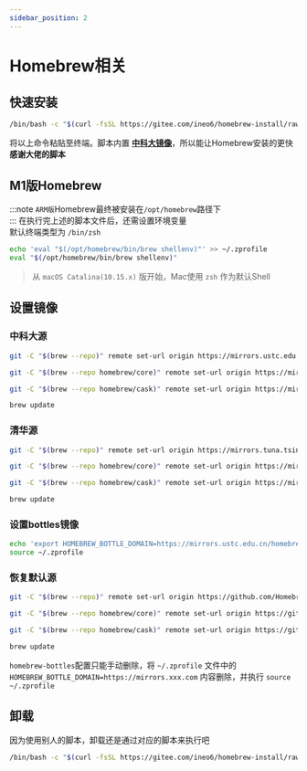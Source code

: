 ```yaml
---
sidebar_position: 2
---
```


# Homebrew相关  

## 快速安装
```bash
/bin/bash -c "$(curl -fsSL https://gitee.com/ineo6/homebrew-install/raw/master/install.sh)"
```
将以上命令粘贴至终端。脚本内置 **[中科大镜像](https://mirrors.ustc.edu.cn/help/brew.git.html)**，所以能让Homebrew安装的更快  
**感谢大佬的脚本**

## M1版Homebrew
:::note
`ARM版`Homebrew最终被安装在`/opt/homebrew`路径下  
:::
在执行完上述的脚本文件后，还需设置环境变量  
默认终端类型为 `/bin/zsh`
```bash
echo 'eval "$(/opt/homebrew/bin/brew shellenv)"' >> ~/.zprofile
eval "$(/opt/homebrew/bin/brew shellenv)"
```
> 从 `macOS Catalina(10.15.x)` 版开始，Mac使用 `zsh` 作为默认Shell  

## 设置镜像
### 中科大源
```bash
git -C "$(brew --repo)" remote set-url origin https://mirrors.ustc.edu.cn/brew.git

git -C "$(brew --repo homebrew/core)" remote set-url origin https://mirrors.ustc.edu.cn/homebrew-core.git

git -C "$(brew --repo homebrew/cask)" remote set-url origin https://mirrors.ustc.edu.cn/homebrew-cask.git

brew update
```

### 清华源
```bash
git -C "$(brew --repo)" remote set-url origin https://mirrors.tuna.tsinghua.edu.cn/git/homebrew/brew.git

git -C "$(brew --repo homebrew/core)" remote set-url origin https://mirrors.tuna.tsinghua.edu.cn/git/homebrew/homebrew-core.git

git -C "$(brew --repo homebrew/cask)" remote set-url origin https://mirrors.tuna.tsinghua.edu.cn/git/homebrew/homebrew-cask.git

brew update
```

### 设置bottles镜像
```bash
echo 'export HOMEBREW_BOTTLE_DOMAIN=https://mirrors.ustc.edu.cn/homebrew-bottles/bottles' >> ~/.zprofile
source ~/.zprofile
```

### 恢复默认源
```bash
git -C "$(brew --repo)" remote set-url origin https://github.com/Homebrew/brew.git

git -C "$(brew --repo homebrew/core)" remote set-url origin https://github.com/Homebrew/homebrew-core.git

git -C "$(brew --repo homebrew/cask)" remote set-url origin https://github.com/Homebrew/homebrew-cask.git

brew update
```
`homebrew-bottles`配置只能手动删除，将 `~/.zprofile` 文件中的 `HOMEBREW_BOTTLE_DOMAIN=https://mirrors.xxx.com` 内容删除，并执行 `source ~/.zprofile`


## 卸载
因为使用别人的脚本，卸载还是通过对应的脚本来执行吧
```bash
/bin/bash -c "$(curl -fsSL https://gitee.com/ineo6/homebrew-install/raw/master/uninstall.sh)"
```